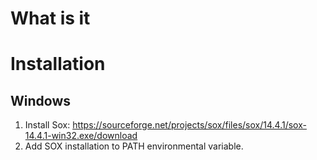 # What is it
# Installation
## Windows
1. Install Sox: https://sourceforge.net/projects/sox/files/sox/14.4.1/sox-14.4.1-win32.exe/download
2. Add SOX installation to PATH environmental variable.